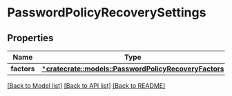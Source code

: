 # PasswordPolicyRecoverySettings

## Properties
Name | Type | Description | Notes
------------ | ------------- | ------------- | -------------
**factors** | [***cratecrate::models::PasswordPolicyRecoveryFactors**](PasswordPolicyRecoveryFactors.md) |  | [optional] 

[[Back to Model list]](../README.md#documentation-for-models) [[Back to API list]](../README.md#documentation-for-api-endpoints) [[Back to README]](../README.md)


